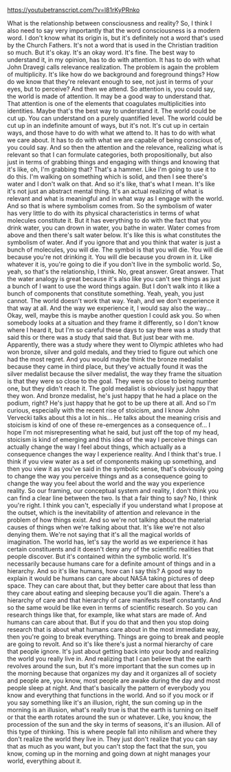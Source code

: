 https://youtubetranscript.com/?v=l81rKyPRnko

 What is the relationship between consciousness and reality? So, I think I also need to say very importantly that the word consciousness is a modern word. I don't know what its origin is, but it's definitely not a word that's used by the Church Fathers. It's not a word that is used in the Christian tradition so much. But it's okay. It's an okay word. It's fine. The best way to understand it, in my opinion, has to do with attention. It has to do with what John Dravegi calls relevance realization. The problem is again the problem of multiplicity. It's like how do we background and foreground things? How do we know that they're relevant enough to see, not just in terms of your eyes, but to perceive? And then we attend. So attention is, you could say, the world is made of attention. It may be a good way to understand that. That attention is one of the elements that coagulates multiplicities into identities. Maybe that's the best way to understand it. The world could be cut up. You can understand on a purely quantified level. The world could be cut up in an indefinite amount of ways, but it's not. It's cut up in certain ways, and those have to do with what we attend to. It has to do with what we care about. It has to do with what we are capable of being conscious of, you could say. And so then the attention and the relevance, realizing what is relevant so that I can formulate categories, both propositionally, but also just in terms of grabbing things and engaging with things and knowing that it's like, oh, I'm grabbing that? That's a hammer. Like I'm going to use it to do this. I'm walking on something which is solid, and then I see there's water and I don't walk on that. And so it's like, that's what I mean. It's like it's not just an abstract mental thing. It's an actual realizing of what is relevant and what is meaningful and in what way as I engage with the world. And so that is where symbolism comes from. So the symbolism of water has very little to do with its physical characteristics in terms of what molecules constitute it. But it has everything to do with the fact that you drink water, you can drown in water, you bathe in water. Water comes from above and then there's salt water below. It's like this is what constitutes the symbolism of water. And if you ignore that and you think that water is just a bunch of molecules, you will die. The symbol is that you will die. You will die because you're not drinking it. You will die because you drown in it. Like whatever it is, you're going to die if you don't live in the symbolic world. So, yeah, so that's the relationship, I think. No, great answer. Great answer. That the water analogy is great because it's also like you can't see things as just a bunch of I want to use the word things again. But I don't walk into it like a bunch of components that constitute something. Yeah, yeah, you just cannot. The world doesn't work that way. Yeah, and we don't experience it that way at all. And the way we experience it, I would say also the way... Okay, well, maybe this is maybe another question I could ask you. So when somebody looks at a situation and they frame it differently, so I don't know where I heard it, but I'm so careful these days to say there was a study that said this or there was a study that said that. But just bear with me. Apparently, there was a study where they went to Olympic athletes who had won bronze, silver and gold medals, and they tried to figure out which one had the most regret. And you would maybe think the bronze medalist because they came in third place, but they've actually found it was the silver medalist because the silver medalist, the way they frame the situation is that they were so close to the goal. They were so close to being number one, but they didn't reach it. The gold medalist is obviously just happy that they won. And bronze medalist, he's just happy that he had a place on the podium, right? He's just happy that he got to be up there at all. And so I'm curious, especially with the recent rise of stoicism, and I know John Vervecki talks about this a lot in his... He talks about the meaning crisis and stoicism is kind of one of these re-emergences as a consequence of... I hope I'm not misrepresenting what he said, but just off the top of my head, stoicism is kind of emerging and this idea of the way I perceive things can actually change the way I feel about things, which actually as a consequence changes the way I experience reality. And I think that's true. I think if you view water as a set of components making up something, and then you view it as you've said in the symbolic sense, that's obviously going to change the way you perceive things and as a consequence going to change the way you feel about the world and the way you experience reality. So our framing, our conceptual system and reality, I don't think you can find a clear line between the two. Is that a fair thing to say? No, I think you're right. I think you can't, especially if you understand what I propose at the outset, which is the inevitability of attention and relevance in the problem of how things exist. And so we're not talking about the material causes of things when we're talking about that. It's like we're not also denying them. We're not saying that it's all the magical worlds of imagination. The world has, let's say the world as we experience it has certain constituents and it doesn't deny any of the scientific realities that people discover. But it's contained within the symbolic world. It's necessarily because humans care for a definite amount of things and in a hierarchy. And so it's like humans, how can I say this? A good way to explain it would be humans can care about NASA taking pictures of deep space. They can care about that, but they better care about that less than they care about eating and sleeping because you'll die again. There's a hierarchy of care and that hierarchy of care manifests itself constantly. And so the same would be like even in terms of scientific research. So you can research things like that, for example, like what stars are made of. And humans can care about that. But if you do that and then you stop doing research that is about what humans care about in the most immediate way, then you're going to break everything. Things are going to break and people are going to revolt. And so it's like there's just a normal hierarchy of care that people ignore. It's just about getting back into your body and realizing the world you really live in. And realizing that I can believe that the earth revolves around the sun, but it's more important that the sun comes up in the morning because that organizes my day and it organizes all of society and people are, you know, most people are awake during the day and most people sleep at night. And that's basically the pattern of everybody you know and everything that functions in the world. And so if you mock or if you say something like it's an illusion, right, the sun coming up in the morning is an illusion, what's really true is that the earth is turning on itself or that the earth rotates around the sun or whatever. Like, you know, the procession of the sun and the sky in terms of seasons, it's an illusion. All of this type of thinking. This is where people fall into nihilism and where they don't realize the world they live in. They just don't realize that you can say that as much as you want, but you can't stop the fact that the sun, you know, coming up in the morning and going down at night manages your world, everything about it.